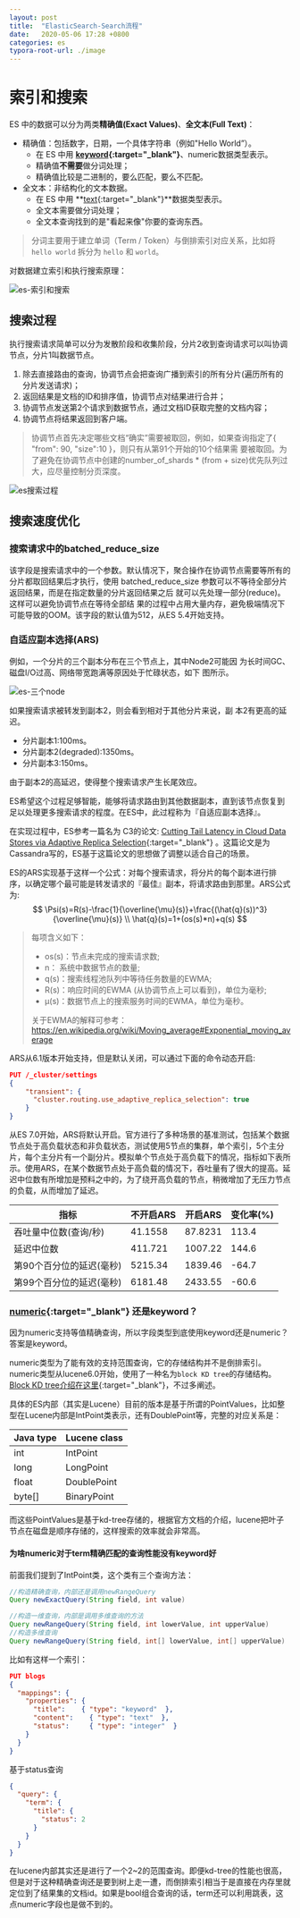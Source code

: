 ```yaml
---
layout: post
title:  "ElasticSearch-Search流程"
date:   2020-05-06 17:28 +0800
categories: es
typora-root-url: ./image
---
```


# 索引和搜索

ES 中的数据可以分为两类**精确值(Exact Values)**、**全文本(Full Text)**：

- 精确值：包括数字，日期，一个具体字符串（例如"Hello World”）。
  - 在 ES 中用 **[keyword](https://www.elastic.co/guide/en/elasticsearch/reference/current/keyword.html){:target="_blank"}**、numeric数据类型表示。
  - 精确值**不需要**做分词处理；
  - 精确值比较是二进制的，要么匹配，要么不匹配。
- 全文本：非结构化的文本数据。
  - 在 ES 中用 **[text](https://www.elastic.co/guide/en/elasticsearch/reference/current/text.html){:target="_blank"}**数据类型表示。
  - 全文本需要做分词处理；
  - 全文本查询找到的是"看起来像"你要的查询东西。

> 分词主要用于建立单词（Term / Token）与倒排索引对应关系，比如将 `hello world` 拆分为 `hello` 和 `world`。

对数据建立索引和执行搜索原理：

![es-索引和搜索](/../../image/es/es-索引和搜索.png)

## 搜索过程

执行搜索请求简单可以分为发散阶段和收集阶段，分片2收到查询请求可以叫协调节点，分片1叫数据节点。

1. 除去直接路由的查询，协调节点会把查询广播到索引的所有分片(遍历所有的分片发送请求)；
2. 返回结果是文档的ID和排序值，协调节点对结果进行合并；
3. 协调节点发送第2个请求到数据节点，通过文档ID获取完整的文档内容；
4. 协调节点将结果返回到客户端。

> 协调节点首先决定哪些文档“确实”需要被取回，例如，如果查询指定了{ "from": 90, "size":10 }，则只有从第91个开始的10个结果需 要被取回。为了避免在协调节点中创建的number_of_shards * (from + size)优先队列过大，应尽量控制分页深度。

![es搜索过程](/../../image/es/es搜索过程.png)

## 搜索速度优化

### 搜索请求中的batched_reduce_size

该字段是搜索请求中的一个参数。默认情况下，聚合操作在协调节点需要等所有的分片都取回结果后才执行，使用 batched_reduce_size 参数可以不等待全部分片返回结果，而是在指定数量的分片返回结果之后 就可以先处理一部分(reduce)。这样可以避免协调节点在等待全部结 果的过程中占用大量内存，避免极端情况下可能导致的OOM。该字段的默认值为512，从ES 5.4开始支持。

### 自适应副本选择(ARS)

例如，一个分片的三个副本分布在三个节点上，其中Node2可能因 为长时间GC、磁盘I/O过高、网络带宽跑满等原因处于忙碌状态，如下 图所示。

![es-三个node](/../../image/es/es-三个node.png)

如果搜索请求被转发到副本2，则会看到相对于其他分片来说，副 本2有更高的延迟。

- 分片副本1:100ms。
- 分片副本2(degraded):1350ms。
- 分片副本3:150ms。 

由于副本2的高延迟，使得整个搜索请求产生长尾效应。

ES希望这个过程足够智能，能够将请求路由到其他数据副本，直到该节点恢复到足以处理更多搜索请求的程度。在ES中，此过程称为『自适应副本选择』。

在实现过程中，ES参考一篇名为 C3的论文: [Cutting Tail Latency in Cloud Data Stores via Adaptive Replica Selection](https://www.usenix.org/conference/nsdi15/technical-sessions/presentation/suresh){:target="_blank"} 。这篇论文是为Cassandra写的，ES基于这篇论文的思想做了调整以适合自己的场景。

ES的ARS实现基于这样一个公式：对每个搜索请求，将分片的每个副本进行排序，以确定哪个最可能是转发请求的『最佳』副本，将请求路由到那里。ARS公式为:
$$
\Psi(s)=R(s)-\frac{1}{\overline{\mu}(s)}+\frac{(\hat{q}(s))^3}{\overline{\mu}(s)} \\
\hat{q}(s)=1+(os(s)*n)+q(s)
$$

> 每项含义如下：
> 
> - os(s)：节点未完成的搜索请求数;
> - n： 系统中数据节点的数量;
> - q(s)：搜索线程池队列中等待任务数量的EWMA; 
> - R(s)：响应时间的EWMA (从协调节点上可以看到)，单位为毫秒;
> - μ(s)：数据节点上的搜索服务时间的EWMA，单位为毫秒。
> 
> 关于EWMA的解释可参考：https://en.wikipedia.org/wiki/Moving_average#Exponential_moving_average

ARS从6.1版本开始支持，但是默认关闭，可以通过下面的命令动态开启:

```json
PUT /_cluster/settings 
{
    "transient": { 
      "cluster.routing.use_adaptive_replica_selection": true
    }
}
```

从ES 7.0开始，ARS将默认开启。官方进行了多种场景的基准测试，包括某个数据节点处于高负载状态和非负载状态，测试使用5节点的集群，单个索引，5个主分片，每个主分片有一个副分片。模拟单个节点处于高负载下的情况，指标如下表所示。使用ARS，在某个数据节点处于高负载的情况下，吞吐量有了很大的提高。延迟中位数有所增加是预料之中的，为了绕开高负载的节点，稍微增加了无压力节点的负载，从而增加了延迟。

| 指标             | 不开启ARS  | 开启ARS   | 变化率(%) |
| -------------- | ------- | ------- | ------ |
| 吞吐量中位数(查询/秒)   | 41.1558 | 87.8231 | 113.4  |
| 延迟中位数          | 411.721 | 1007.22 | 144.6  |
| 第90个百分位的延迟(毫秒) | 5215.34 | 1839.46 | -64.7  |
| 第99个百分位的延迟(毫秒) | 6181.48 | 2433.55 | -60.6  |

### **[numeric](https://www.elastic.co/guide/en/elasticsearch/reference/current/number.html)**{:target="_blank"} 还是keyword？

因为numeric支持等值精确查询，所以字段类型到底使用keyword还是numeric？答案是keyword。

numeric类型为了能有效的支持范围查询，它的存储结构并不是倒排索引。numeric类型从lucene6.0开始，使用了一种名为`block KD tree`的存储结构。[Block KD tree介绍在这里](https://jelinet.com/es/2020/04/23/ES%E7%AC%94%E8%AE%B0-Lucene-BKD%E6%A0%91.html){:target="_blank"}，不过多阐述。

具体的ES内部（其实是Lucene）目前的版本是基于所谓的PointValues，比如整型在Lucene内部是IntPoint类表示，还有DoublePoint等，完整的对应关系是：

| Java type | Lucene class |
| --------- | ------------ |
| int       | IntPoint     |
| long      | LongPoint    |
| float     | DoublePoint  |
| byte[]    | BinaryPoint  |

而这些PointValues是基于kd-tree存储的，根据官方文档的介绍，lucene把叶子节点在磁盘是顺序存储的，这样搜索的效率就会非常高。

#### 为啥numeric对于term精确匹配的查询性能没有keyword好

前面我们提到了IntPoint类，这个类有三个查询方法：

```java
//构造精确查询，内部还是调用newRangeQuery
Query newExactQuery(String field, int value) 

//构造一维查询，内部是调用多维查询的方法
Query newRangeQuery(String field, int lowerValue, int upperValue)
//构造多维查询
Query newRangeQuery(String field, int[] lowerValue, int[] upperValue)
```

比如有这样一个索引：

```json
PUT blogs 
{
  "mappings": {
    "properties": { 
      "title":    { "type": "keyword"  }, 
      "content":    { "type": "text"  }, 
      "status":     { "type": "integer"  }
    }
  }
}
```

基于status查询

```json
{
  "query": {
    "term": {
      "title": {
        "status": 2
      }
    }
  }
}
```

在lucene内部其实还是进行了一个2~2的范围查询。即便kd-tree的性能也很高，但是对于这种精确查询还是要到树上走一遭，而倒排索引相当于是直接在内存里就定位到了结果集的文档id。如果是bool组合查询的话，term还可以利用跳表，这点numeric字段也是做不到的。
